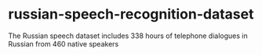 # russian-speech-recognition-dataset
The Russian speech dataset includes 338 hours of telephone dialogues in Russian from 460 native speakers
